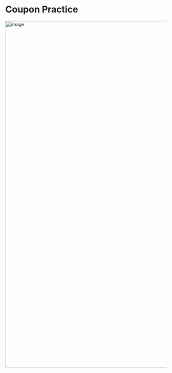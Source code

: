 # Coupon Practice

<img width="1078" alt="image" src="https://github.com/user-attachments/assets/7e9f1941-bfa4-4fca-920b-7314b48ff34f" />
